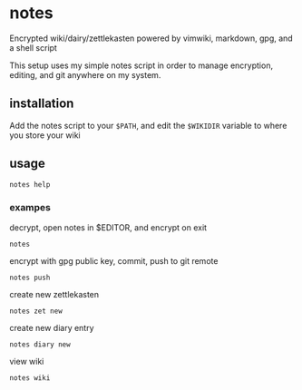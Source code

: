 # notes
Encrypted wiki/dairy/zettlekasten powered by vimwiki, markdown, gpg, and a shell script

This setup uses my simple notes script in order to manage encryption, editing, and git anywhere on my system.

## installation
Add the notes script to your `$PATH`, and edit the `$WIKIDIR` variable to where you store your wiki

## usage

```bash
notes help
```

### exampes

decrypt, open notes in $EDITOR, and encrypt on exit

`notes`

encrypt with gpg public key, commit, push to git remote

`notes push`

create new zettlekasten 

`notes zet new`

create new diary entry

`notes diary new`

view wiki

`notes wiki`
